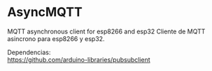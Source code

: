 # AsyncMQTT

MQTT asynchronous client for esp8266 and esp32
Cliente de MQTT asincrono para esp8266 y esp32.

Dependencias:<br>
https://github.com/arduino-libraries/pubsubclient<br>



